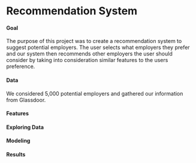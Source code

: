 # Recommendation System
#### Goal
The purpose of this project was to create a recommendation system to suggest potential employers. The user selects what employers they prefer and our system then recommends other employers the user should consider by taking into consideration similar features to the users preference. 

#### Data 
We considered 5,000 potential employers and gathered our information from Glassdoor. 

#### Features 


#### Exploring Data

#### Modeling

#### Results 

